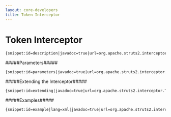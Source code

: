 ```yaml
---
layout: core-developers
title: Token Interceptor
---
```


# Token Interceptor



~~~~~~~
{snippet:id=description|javadoc=true|url=org.apache.struts2.interceptor.TokenInterceptor}
~~~~~~~

#####Parameters#####



~~~~~~~
{snippet:id=parameters|javadoc=true|url=org.apache.struts2.interceptor.TokenInterceptor}
~~~~~~~

#####Extending the Interceptor#####



~~~~~~~
{snippet:id=extending|javadoc=true|url=org.apache.struts2.interceptor.TokenInterceptor}
~~~~~~~

#####Examples#####



~~~~~~~
{snippet:id=example|lang=xml|javadoc=true|url=org.apache.struts2.interceptor.TokenInterceptor}
~~~~~~~


